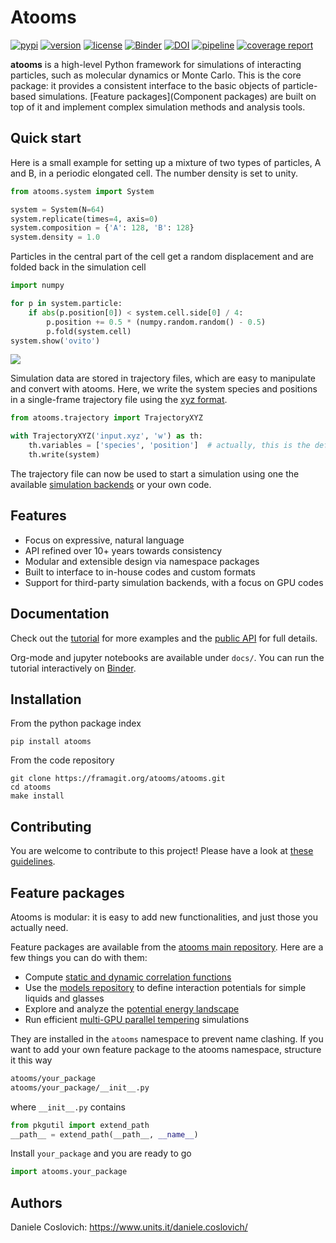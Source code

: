 Atooms
======

[![pypi](https://img.shields.io/pypi/v/atooms.svg)](https://pypi.python.org/pypi/atooms/)
[![version](https://img.shields.io/pypi/pyversions/atooms.svg)](https://pypi.python.org/pypi/atooms/)
[![license](https://img.shields.io/pypi/l/atooms.svg)](https://en.wikipedia.org/wiki/GNU_General_Public_License)
[![Binder](https://mybinder.org/badge_logo.svg)](https://mybinder.org/v2/git/https%3A%2F%2Fframagit.org%2Fatooms%2Fatooms/HEAD?labpath=docs%2F)
[![DOI](https://zenodo.org/badge/DOI/10.5281/zenodo.1183301.svg)](https://doi.org/10.5281/zenodo.1183301)
[![pipeline](https://framagit.org/atooms/atooms/badges/master/pipeline.svg)](https://framagit.org/atooms/atooms/badges/master/pipeline.svg)
[![coverage report](https://framagit.org/atooms/atooms/badges/master/coverage.svg)](https://framagit.org/atooms/atooms/-/commits/master)

**atooms** is a high-level Python framework for simulations of interacting particles, such as molecular dynamics or Monte Carlo. This is the core package: it provides a consistent interface to the basic objects of particle-based simulations. [Feature packages](Component packages) are built on top of it and implement complex simulation methods and analysis tools.

Quick start
-----------

Here is a small example for setting up a mixture of two types of particles, A and B, in a periodic elongated cell. The number density is set to unity.
```python
from atooms.system import System

system = System(N=64)
system.replicate(times=4, axis=0)
system.composition = {'A': 128, 'B': 128}
system.density = 1.0
```

Particles in the central part of the cell get a random displacement and are folded back in the simulation cell
```python
import numpy

for p in system.particle:
    if abs(p.position[0]) < system.cell.side[0] / 4:
        p.position += 0.5 * (numpy.random.random() - 0.5)
        p.fold(system.cell)
system.show('ovito')
```

![](https://framagit.org/atooms/atooms/-/raw/master/snapshot.png)

Simulation data are stored in trajectory files, which are easy to manipulate and convert with atooms. Here, we write the system species and positions in a single-frame trajectory file using the [xyz format](https://en.wikipedia.org/wiki/XYZ_format).
```python
from atooms.trajectory import TrajectoryXYZ

with TrajectoryXYZ('input.xyz', 'w') as th:
    th.variables = ['species', 'position']  # actually, this is the default
    th.write(system)
```

The trajectory file can now be used to start a simulation using one the available [simulation backends](https://atooms.frama.io/atooms/tutorial/simulations.html) or your own code.

Features
--------

- Focus on expressive, natural language
- API refined over 10+ years towards consistency
- Modular and extensible design via namespace packages
- Built to interface to in-house codes and custom formats
- Support for third-party simulation backends, with a focus on GPU codes

Documentation
-------------
Check out the [tutorial](https://atooms.frama.io/atooms/tutorial) for more examples and the [public API](https://atooms.frama.io/api/atooms) for full details.

Org-mode and jupyter notebooks are available under `docs/`. You can run the tutorial interactively on [Binder]( https://mybinder.org/v2/git/https%3A%2F%2Fframagit.org%2Fatooms%2Fatooms/HEAD?labpath=docs%2).

Installation
------------
From the python package index
```
pip install atooms
```

From the code repository
```
git clone https://framagit.org/atooms/atooms.git
cd atooms
make install
```

Contributing
------------
You are welcome to contribute to this project! Please have a look at [these guidelines](https://framagit.org/atooms/atooms/-/blob/atooms-3.0.0/CONTRIBUTING.md).

Feature packages 
------------------
Atooms is modular: it is easy to add new functionalities, and just those you actually need.

Feature packages are available from the [atooms main repository](https://framagit.org/atooms). Here are a few things you can do with them:

- Compute [static and dynamic correlation functions](https://framagit.org/atooms/postprocessing)
- Use the [models repository](https://framagit.org/atooms/models) to define interaction potentials for simple liquids and glasses
- Explore and analyze the [potential energy landscape](https://framagit.org/atooms/landscape)
- Run efficient [multi-GPU parallel tempering](https://framagit.org/atooms/parallel_tempering) simulations

They are installed in the `atooms` namespace to prevent name clashing. If you want to add your own feature package to the atooms namespace, structure it this way
```bash
atooms/your_package
atooms/your_package/__init__.py
```

where ```__init__.py``` contains

```python
from pkgutil import extend_path
__path__ = extend_path(__path__, __name__)
```

Install `your_package` and you are ready to go
```python
import atooms.your_package
```

Authors
-------
Daniele Coslovich: https://www.units.it/daniele.coslovich/
